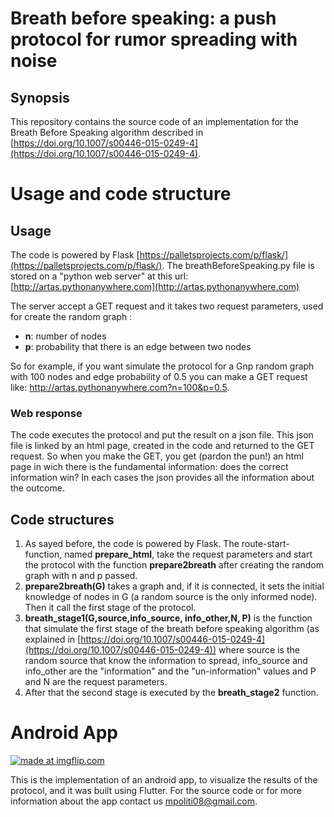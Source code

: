 # Breath before speaking: a push protocol for rumor spreading with noise


## Synopsis
This repository contains the source code of an implementation for the Breath Before Speaking algorithm described in [https://doi.org/10.1007/s00446-015-0249-4](https://doi.org/10.1007/s00446-015-0249-4).



# Usage and code structure
## Usage
The code is powered by Flask [https://palletsprojects.com/p/flask/](https://palletsprojects.com/p/flask/).
The breathBeforeSpeaking.py file is stored on a "python web server" at this url: [http://artas.pythonanywhere.com](http://artas.pythonanywhere.com)

The server accept a GET request and it takes two request parameters, used for create the random graph : 

 - **n**: number of nodes
 - **p**: probability that there is an edge between two nodes

So for example, if you want simulate the protocol for a Gnp random graph with 100 nodes and edge probability of 0.5 you can make a GET request like: http://artas.pythonanywhere.com?n=100&p=0.5.

### Web response
The code executes the protocol and put the result on a json file. This json file is linked by an html page, created in the code and returned to the GET request. 
So when you make the GET, you get (pardon the pun!) an html page in wich there is the fundamental information: does the correct information win?
In each cases the json provides all the information about the outcome.

## Code structures

 1. As sayed before, the code is powered by Flask. The route-start-function, named **prepare_html**, take the request parameters and start the protocol with the function **prepare2breath** after creating the random graph with n and p passed.
 2. **prepare2breath(G)** takes a graph and, if it is connected, it sets the initial knowledge of nodes in G (a random source is the only informed node). Then it call the first stage of the protocol.
 3. **breath_stage1(G,source,info_source, info_other,N, P)** is the function that simulate the first stage of the breath before speaking algorithm (as explained in [https://doi.org/10.1007/s00446-015-0249-4](https://doi.org/10.1007/s00446-015-0249-4)) where source is the random source that know the information to spread, info_source and info_other are the "information" and the "un-information" values and P and N are the request parameters.
 4. After that the second stage is executed by the **breath_stage2** function.





# Android App
<a href="https://imgflip.com/gif/3powgj"><img src="https://i.imgflip.com/3powgj.gif" title="made at imgflip.com"/></a>

This is the implementation of an android app, to visualize the results of the protocol, and it was built using Flutter.
For the source code or for more information about the app contact us mpoliti08@gmail.com.














